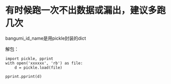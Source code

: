 # 有时候跑一次不出数据或漏出，建议多跑几次

bangumi_id_name是用pickle封装的dict

解包：
```
import pickle, pprint
with open('xxxxxx', 'rb') as file:
    d = pickle.load(file)
   
pprint.pprint(d)
```
